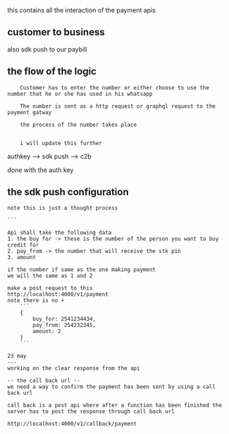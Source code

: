this contains all the interaction of the payment apis

## customer to business 
also sdk push to our paybill


## the flow of the logic

```
    Customer has to enter the number or either choose to use the number that he or she has used in his whatsapp
    
    The number is sent as a http request or graphql request to the payment gatway
    
    the process of the number takes place
    

    i will update this further

```
authkey --> sdk push --> c2b

done with the auth key

## the sdk push configuration 
    note this is just a thought process

    ```

    Api shall take the following data
    1. the buy for -> these is the number of the person you want to buy credit for
    2. pay_from -> the number that will receive the stk pin 
    3. amount

    if the number if same as the one making payment 
    we will the same as 1 and 2
```
make a post request to this
http://localhost:4000/v1/payment
note there is no +
    ```
    {
        buy_for: 2541234434,
        pay_from: 254232345,
        amount: 2
    }
    ```

23 may
---
working on the clear response from the api

-- the call back url --
we need a way to confirm the payment has been sent by using a call back url

call back is a post api where after a function has been finished the server has to post the response through call back url

http://localhost:4000/v1/callback/payment

